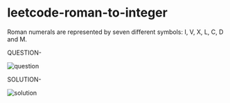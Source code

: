 # leetcode-roman-to-integer
Roman numerals are represented by seven different symbols: I, V, X, L, C, D and M.


QUESTION-

![question](https://github.com/amaan-frontend/leetcode-roman-to-integer/assets/134868734/4f5e31e9-8de9-4aee-b40a-bca2edc6355a)



SOLUTION-

![solution](https://github.com/amaan-frontend/leetcode-roman-to-integer/assets/134868734/40329b5b-b80d-4619-9045-8234e6f6f0f4)

